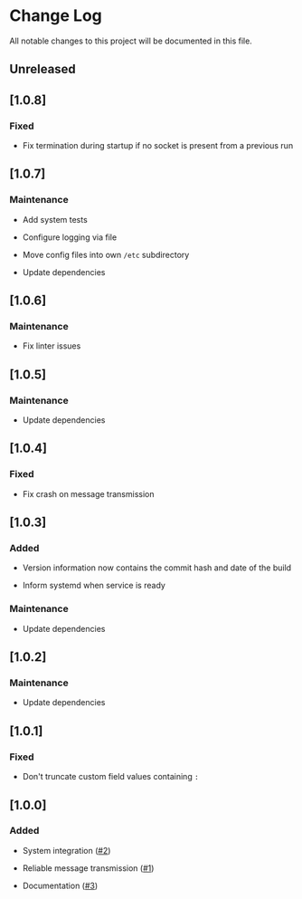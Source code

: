 # Change Log

All notable changes to this project will be documented in this file.

## Unreleased

## [1.0.8]

### Fixed

* Fix termination during startup if no socket is present from a previous run

## [1.0.7]

### Maintenance

* Add system tests

* Configure logging via file

* Move config files into own `/etc` subdirectory

* Update dependencies

## [1.0.6]

### Maintenance

* Fix linter issues

## [1.0.5]

### Maintenance

* Update dependencies

## [1.0.4]

### Fixed

* Fix crash on message transmission

## [1.0.3]

### Added

* Version information now contains the commit hash and date of the build

* Inform systemd when service is ready

### Maintenance

* Update dependencies

## [1.0.2]

### Maintenance

* Update dependencies

## [1.0.1]

### Fixed

* Don't truncate custom field values containing `:`

## [1.0.0]

### Added

* System integration ([#2](https://gitlab.com/veenj/alerter/issues/2))

* Reliable message transmission
  ([#1](https.//gitlab.com/veenj/alerter/issues/1))

* Documentation ([#3](https.//gitlab.com/veenj/alerter/issues/3))

